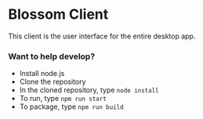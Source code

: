 # Blossom Client

This client is the user interface for the entire desktop app.

### Want to help develop?
- Install node.js
- Clone the repository
- In the cloned repository, type `node install`
- To run, type `npm run start`
- To package, type `npm run build`

